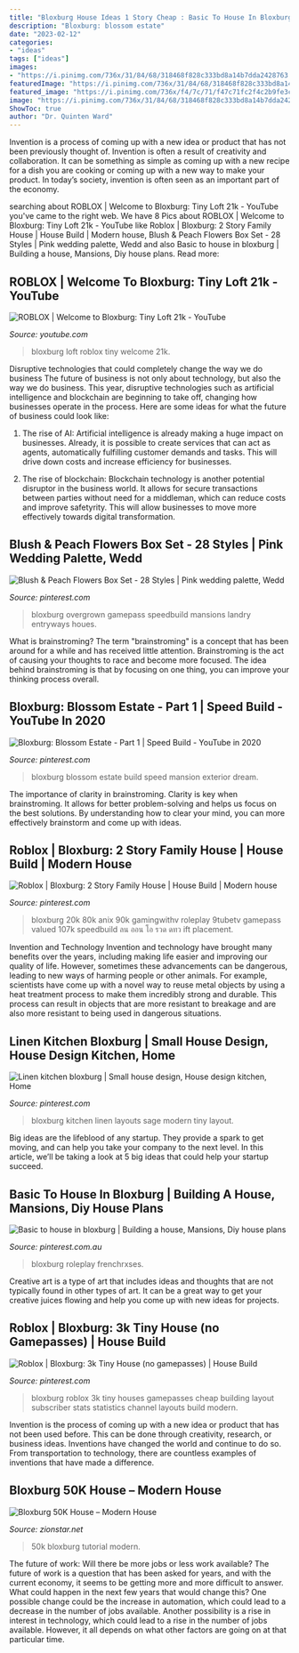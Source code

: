```yaml
---
title: "Bloxburg House Ideas 1 Story Cheap : Basic To House In Bloxburg"
description: "Bloxburg: blossom estate"
date: "2023-02-12"
categories:
- "ideas"
tags: ["ideas"]
images:
- "https://i.pinimg.com/736x/31/84/68/318468f828c333bd8a14b7dda2428763.jpg"
featuredImage: "https://i.pinimg.com/736x/31/84/68/318468f828c333bd8a14b7dda2428763.jpg"
featured_image: "https://i.pinimg.com/736x/f4/7c/71/f47c71fc2f4c2b9fe3cdba70776ca745.jpg"
image: "https://i.pinimg.com/736x/31/84/68/318468f828c333bd8a14b7dda2428763.jpg"
ShowToc: true
author: "Dr. Quinten Ward"
---
```



Invention is a process of coming up with a new idea or product that has not been previously thought of. Invention is often a result of creativity and collaboration. It can be something as simple as coming up with a new recipe for a dish you are cooking or coming up with a new way to make your product. In today’s society, invention is often seen as an important part of the economy.

	

		
searching about ROBLOX | Welcome to Bloxburg: Tiny Loft 21k - YouTube you've came to the right web. We have 8 Pics about ROBLOX | Welcome to Bloxburg: Tiny Loft 21k - YouTube like Roblox | Bloxburg: 2 Story Family House | House Build | Modern house, Blush &amp; Peach Flowers Box Set - 28 Styles | Pink wedding palette, Wedd and also Basic to house in bloxburg | Building a house, Mansions, Diy house plans. Read more:
		
    
## ROBLOX | Welcome To Bloxburg: Tiny Loft 21k - YouTube

<img loading=lazy src="https://i.ytimg.com/vi/OzczFxHoZ4Q/maxresdefault.jpg" onerror="this.onerror=null;this.src='https://tse1.mm.bing.net/th?id=OIP.J9_rk9XR5k1a8-ijvOdmPQHaEK&amp;pid=15.1';" alt="ROBLOX | Welcome to Bloxburg: Tiny Loft 21k - YouTube">

_Source: youtube.com_

>bloxburg loft roblox tiny welcome 21k. 

	

Disruptive technologies that could completely change the way we do business
The future of business is not only about technology, but also the way we do business. This year, disruptive technologies such as artificial intelligence and blockchain are beginning to take off, changing how businesses operate in the process. Here are some ideas for what the future of business could look like:
1. The rise of AI: Artificial intelligence is already making a huge impact on businesses. Already, it is possible to create services that can act as agents, automatically fulfilling customer demands and tasks. This will drive down costs and increase efficiency for businesses.

2. The rise of blockchain: Blockchain technology is another potential disruptor in the business world. It allows for secure transactions between parties without need for a middleman, which can reduce costs and improve safetyrity. This will allow businesses to move more effectively towards digital transformation.


    
## Blush &amp; Peach Flowers Box Set - 28 Styles | Pink Wedding Palette, Wedd

<img loading=lazy src="https://i.pinimg.com/736x/bf/94/31/bf9431d921b07929851419b9111b7097.jpg" onerror="this.onerror=null;this.src='https://tse4.mm.bing.net/th?id=OIP.8XTzWgfAn5c2Sy8IgfdBvQHaFj&amp;pid=15.1';" alt="Blush &amp; Peach Flowers Box Set - 28 Styles | Pink wedding palette, Wedd">

_Source: pinterest.com_

>bloxburg overgrown gamepass speedbuild mansions landry entryways houes. 

	

What is brainstroming?
The term "brainstroming" is a concept that has been around for a while and has received little attention. Brainstroming is the act of causing your thoughts to race and become more focused. The idea behind brainstroming is that by focusing on one thing, you can improve your thinking process overall.

    
## Bloxburg: Blossom Estate - Part 1 | Speed Build - YouTube In 2020

<img loading=lazy src="https://i.pinimg.com/736x/2c/15/c6/2c15c6c856b991deb055b0982eff8ec5.jpg" onerror="this.onerror=null;this.src='https://tse3.mm.bing.net/th?id=OIP.YOlD1A-ARrTzxePwS6APtgHaEK&amp;pid=15.1';" alt="Bloxburg: Blossom Estate - Part 1 | Speed Build - YouTube in 2020">

_Source: pinterest.com_

>bloxburg blossom estate build speed mansion exterior dream. 

	

The importance of clarity in brainstroming.
Clarity is key when brainstroming. It allows for better problem-solving and helps us focus on the best solutions. By understanding how to clear your mind, you can more effectively brainstorm and come up with ideas.

    
## Roblox | Bloxburg: 2 Story Family House | House Build | Modern House

<img loading=lazy src="https://i.pinimg.com/736x/f4/7c/71/f47c71fc2f4c2b9fe3cdba70776ca745.jpg" onerror="this.onerror=null;this.src='https://tse4.mm.bing.net/th?id=OIP.Iv-8NgZtJqGh-F55dVRlAAHaEK&amp;pid=15.1';" alt="Roblox | Bloxburg: 2 Story Family House | House Build | Modern house">

_Source: pinterest.com_

>bloxburg 20k 80k anix 90k gamingwithv roleplay 9tubetv gamepass valued 107k speedbuild ลน ออน โอ รวด ดทว ift placement. 

	

Invention and Technology
Invention and technology have brought many benefits over the years, including making life easier and improving our quality of life. However, sometimes these advancements can be dangerous, leading to new ways of harming people or other animals. For example, scientists have come up with a novel way to reuse metal objects by using a heat treatment process to make them incredibly strong and durable. This process can result in objects that are more resistant to breakage and are also more resistant to being used in dangerous situations.

    
## Linen Kitchen Bloxburg | Small House Design, House Design Kitchen, Home

<img loading=lazy src="https://i.pinimg.com/736x/31/84/68/318468f828c333bd8a14b7dda2428763.jpg" onerror="this.onerror=null;this.src='https://tse2.mm.bing.net/th?id=OIP.c4K8zIyLV_W78MEFmwk2twHaEK&amp;pid=15.1';" alt="Linen kitchen bloxburg | Small house design, House design kitchen, Home">

_Source: pinterest.com_

>bloxburg kitchen linen layouts sage modern tiny layout. 

	

Big ideas are the lifeblood of any startup. They provide a spark to get moving, and can help you take your company to the next level. In this article, we’ll be taking a look at 5 big ideas that could help your startup succeed.

    
## Basic To House In Bloxburg | Building A House, Mansions, Diy House Plans

<img loading=lazy src="https://i.pinimg.com/736x/69/48/16/694816713bc83d80cfae2c80632d78b6.jpg" onerror="this.onerror=null;this.src='https://tse2.mm.bing.net/th?id=OIP.bI0W3_4cf2MBivnPw4P3UwHaEK&amp;pid=15.1';" alt="Basic to house in bloxburg | Building a house, Mansions, Diy house plans">

_Source: pinterest.com.au_

>bloxburg roleplay frenchrxses. 

	

Creative art is a type of art that includes ideas and thoughts that are not typically found in other types of art. It can be a great way to get your creative juices flowing and help you come up with new ideas for projects.

    
## Roblox | Bloxburg: 3k Tiny House (no Gamepasses) | House Build

<img loading=lazy src="https://i.pinimg.com/736x/f2/fa/8b/f2fa8b7bec1f917a1e5825683d069f53.jpg" onerror="this.onerror=null;this.src='https://tse3.mm.bing.net/th?id=OIP.DHhUcUKCIHQK4w629Ws1agHaFj&amp;pid=15.1';" alt="Roblox | Bloxburg: 3k Tiny House (no gamepasses) | House Build">

_Source: pinterest.com_

>bloxburg roblox 3k tiny houses gamepasses cheap building layout subscriber stats statistics channel layouts build modern. 

	

Invention is the process of coming up with a new idea or product that has not been used before. This can be done through creativity, research, or business ideas. Inventions have changed the world and continue to do so. From transportation to technology, there are countless examples of inventions that have made a difference.

    
## Bloxburg 50K House – Modern House

<img loading=lazy src="https://i.ytimg.com/vi/EF6cQHRrSVM/maxresdefault.jpg" onerror="this.onerror=null;this.src='https://tse3.mm.bing.net/th?id=OIP.aVNkSEltGBQXRXBglBKNpwHaEK&amp;pid=15.1';" alt="Bloxburg 50K House – Modern House">

_Source: zionstar.net_

>50k bloxburg tutorial modern. 

	

The future of work: Will there be more jobs or less work available?
The future of work is a question that has been asked for years, and with the current economy, it seems to be getting more and more difficult to answer. What could happen in the next few years that would change this? One possible change could be the increase in automation, which could lead to a decrease in the number of jobs available. Another possibility is a rise in interest in technology, which could lead to a rise in the number of jobs available. However, it all depends on what other factors are going on at that particular time.

